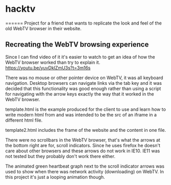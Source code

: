 # hacktv
======
Project for a friend that wants to replicate the look and feel of the old WebTV browser in their website.

## Recreating the WebTV browsing experience
Since I can find video of it it's easier to watch to get an idea of how the WebTV browser worked than try to explain it.
https://youtu.be/yuvDkIZmU3s?t=3m16s

There was no mouse or other pointer device on WebTV, it was all keyboard navigation.  Desktop browsers can navigate links via the tab key and it was decided that this functionality was good enough rather than using a script for navigating with the arrow keys exactly the way that it worked in the WebTV browser.

template.html is the example produced for the client to use and learn how to write modern html from and was intended to be the src of an iframe in a different html file.

template2.html includes the frame of the website and the content in one file.

There were no scrollbars in the WebTV browser, that's what the arrows at the bottom right are for, scroll indicators.  Since he uses firefox he doesn't care about other browsers and these arrows do not work in IE10.  IE11 was not tested but they probably don't work there either.

The animated green heartbeat graph next to the scroll indicator arrows was used to show when there was network activity (downloading) on WebTV.  In this project it's just a looping animation though.
